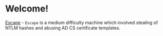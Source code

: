 # Welcome!

[Escape](htb/machines/medium/Escape/) - `Escape` is a medium difficulty machine which involved stealing of NTLM hashes and abusing AD CS certificate templates.